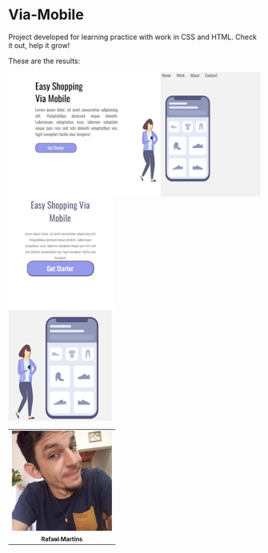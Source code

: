 # Via-Mobile

Project developed for learning practice with work in CSS and HTML.
Check it out, help it grow!

These are the results:

<img src="./assets/Desktop.png" alt="Img">

<img src="./assets/Mobile.png" alt="Img">

<table>
  <tr>
    <td align="center">
      <a href="#">
        <img src="./98136615.jpg" width="200px;" alt="Este sou eu:  Rafael Martins no GitHub"/><br>
        <sub>
          <b>Rafael Martins</b>
        </sub>
      </a>
    </td>
    
  </tr>
</table>
